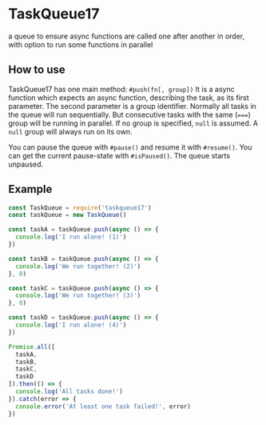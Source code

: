 # TaskQueue17

a queue to ensure async functions are called one after another in order, with option to run some functions in parallel

## How to use

TaskQueue17 has one main method: `#push(fn[, group])`
It is a async function which expects an async function, describing the task, as its first parameter.
The second parameter is a group identifier.
Normally all tasks in the queue will run sequentially.
But consecutive tasks with the same (`===`) group will be running in parallel.
If no group is specified, `null` is assumed.
A `null` group will always run on its own.

You can pause the queue with `#pause()` and resume it with `#resume()`.
You can get the current pause-state with `#isPaused()`.
The queue starts unpaused.

## Example

```JavaScript
const TaskQueue = require('taskqueue17')
const taskQueue = new TaskQueue()

const taskA = taskQueue.push(async () => {
  console.log('I run alone! (1)')
})

const taskB = taskQueue.push(async () => {
  console.log('We run together! (2)')
}, 0)

const taskC = taskQueue.push(async () => {
  console.log('We run together! (3)')
}, 0)

const taskD = taskQueue.push(async () => {
  console.log('I run alone! (4)')
})

Promise.all([
  taskA,
  taskB,
  taskC,
  taskD
]).then(() => {
  console.log('All tasks done!')
}).catch(error => {
  console.error('At least one task failed!', error)
})
```
